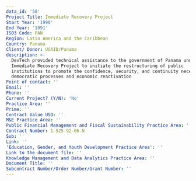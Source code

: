 ```yaml
---
data_id: '58'
Project Title: Immediate Recovery Project
Start Year: '1990'
End Year: '1991'
ISO3 Code: PAN
Region: Latin America and the Caribbean
Country: Panama
Client/ Donor: USAID/Panama
description: >-
  DevTech provided technical assistance to the government of Panama under its
  Immediate Recovery Project to initiate the restructuring of public
  institutions to promote the confidence, security, and continuity necessary for
  democratic processes and economic reactivation
Point of contact: ''
Email: ''
Phone: ''
Current Project? (Y/N): 'No'
Practice Area: ''
Prime: ''
Contract Value USD: ''
M&E Practice Area: ''
Public Financial Management and Fiscal Sustainability Practice Area: ''
Contract Number: 1-525-92-06-N
Sub: ''
Link: ''
'Education, Gender, and Youth Development Practice Area': ''
Link to the document file: ''
Knowledge Management and Data Analytics Practice Area: ''
Document Title: ''
Subcontract Number/Order Number/Grant Number: ''
---
```

